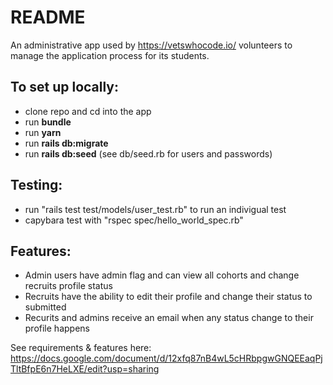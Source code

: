 # README
An administrative app used by https://vetswhocode.io/ volunteers to manage the application process for its students.

## To set up locally:
- clone repo and cd into the app
- run **bundle**
- run **yarn**
- run **rails db:migrate**
- run **rails db:seed** (see db/seed.rb for users and passwords)

## Testing:
- run "rails test test/models/user_test.rb" to run an indivigual test
- capybara test with "rspec spec/hello_world_spec.rb"


## Features:
- Admin users have admin flag and can view all cohorts and change recruits profile status
- Recruits have the ability to edit their profile and change their status to submitted
- Recurits and admins receive an email when any status change to their profile happens

See requirements & features here: https://docs.google.com/document/d/12xfq87nB4wL5cHRbpgwGNQEEaqPjTltBfpE6n7HeLXE/edit?usp=sharing
